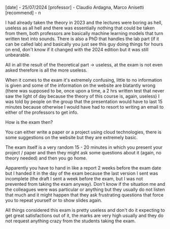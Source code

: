 [date] - 25/07/2024
[professor] - Claudio Ardagna, Marco Anisetti
[recommend] - n

I had already taken the theory in 2023 and the lectures were boring as hell, useless as all hell and there was essentially nothing that could be taken from them, both professors are basically machine learning models that turn written text into sounds. There is also a PhD that handles the lab part (if it can be called lab) and basically you just see this guy doing things for hours on end, don't know if it changed with the 2024 edition but it was still unbearable.

All in all the result of the theoretical part -> useless, at the exam is not even asked therefore is all the more useless.

When it comes to the exam it's extremely confusing, little to no information is given and some of the information on the website are blatantly wrong (there was supposed to be, once upon a time, a 2 hrs written test that never saw the light of day because the theory of this course is, again, useless) I was told by people on the group that the presentation would have to last 15 minutes because otherwise I would have had to resort to writing an email to either of the professors to get info.

How is the exam then?

You can either write a paper or a project using cloud technologies, there is some suggestions on the website but they are extremely basic.

The exam itself is a very random 15 - 20 minutes in which you present your project / paper and then they might ask some questions about it (again, no theory needed) and then you go home.

Apparently you have to hand in like a report 2 weeks before the exam date but I handed it in the day of the exam because the last version I sent was incomplete (the draft I sent a week before the exam, but I was not prevented from taking the exam anyway). Don't know if the situation me and the colleagues were was particular or anything but they usually do not listen that much and it might happen that they ask frustrating questions that force you to repeat yourself or to show slides again.

All things considered this exam is pretty useless and don't do it expecting to get great satisfactions out of it, the marks are very high usually and they do not request anything crazy from the students taking the exam. 
